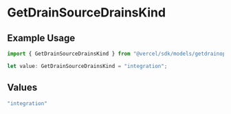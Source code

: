 # GetDrainSourceDrainsKind

## Example Usage

```typescript
import { GetDrainSourceDrainsKind } from "@vercel/sdk/models/getdrainop.js";

let value: GetDrainSourceDrainsKind = "integration";
```

## Values

```typescript
"integration"
```